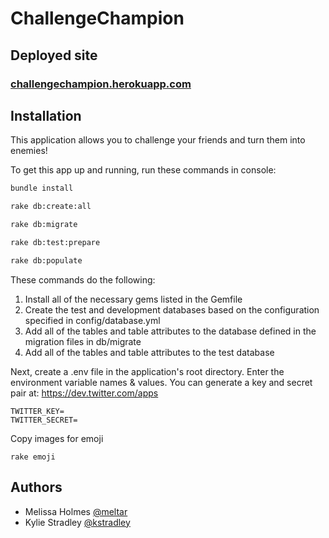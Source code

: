 ChallengeChampion
==========================

## Deployed site
### [challengechampion.herokuapp.com](challangechampion.herokuapp.com)

## Installation
This application allows you to challenge your friends and turn them into enemies!

To get this app up and running, run these commands in console:

```bash
bundle install
```
```bash
rake db:create:all
```
```bash
rake db:migrate
```
```bash
rake db:test:prepare
```
 ```bash
rake db:populate
```

These commands do the following:
  1. Install all of the necessary gems listed in the Gemfile
  2. Create the test and development databases based on the configuration specified in config/database.yml
  3. Add all of the tables and table attributes to the database defined in the migration files in db/migrate
  4. Add all of the tables and table attributes to the test database

Next, create a .env file in the application's root directory. Enter the environment variable names & values. You can generate a key and secret pair at:
https://dev.twitter.com/apps

```
TWITTER_KEY=
TWITTER_SECRET=
```

Copy images for emoji

```
rake emoji
```

## Authors
* Melissa Holmes [@meltar](https://github.com/meltar)
* Kylie Stradley [@kstradley](https://github.com/kstradley)

